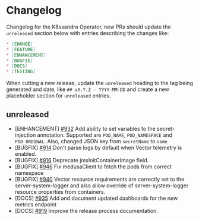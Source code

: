 # Changelog

Changelog for the K8ssandra Operator, new PRs should update the `unreleased` section below with entries describing the changes like:

```markdown
* [CHANGE]
* [FEATURE]
* [ENHANCEMENT]
* [BUGFIX]
* [DOCS]
* [TESTING]
```

When cutting a new release, update the `unreleased` heading to the tag being generated and date, like `## vX.Y.Z - YYYY-MM-DD` and create a new placeholder section for  `unreleased` entries.

## unreleased

* [ENHANCEMENT] [#932](https://github.com/k8ssandra/k8ssandra-operator/issues/932) Add ability to set variables to the secret-injection annotation. Supported are `POD_NAME`, `POD_NAMESPACE` and `POD_ORDINAL`. Also, changed JSON key from `secretName` to `name`
* [BUGFIX] [#914](https://github.com/k8ssandra/k8ssandra-operator/issues/914) Don't parse logs by default when Vector telemetry is enabled.
* [BUGFIX] [#916](https://github.com/k8ssandra/k8ssandra-operator/issues/916) Deprecate jmxInitContainerImage field.
* [BUGFIX] [#946](https://github.com/k8ssandra/k8ssandra-operator/issues/946) Fix medusaClient to fetch the pods from correct namespace
* [BUGFIX] [#940](https://github.com/k8ssandra/k8ssandra-operator/issues/940) Vector resource requirements are correctly set to the server-system-logger and also allow override of server-system-logger resource properties from containers.
* [DOCS] [#935](https://github.com/k8ssandra/k8ssandra-operator/issues/935) Add and document updated dashboards for the new metrics endpoint
* [DOCS] [#919](https://github.com/k8ssandra/k8ssandra-operator/issues/919) Improve the release process documentation.
